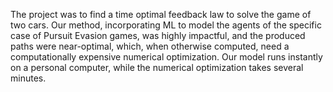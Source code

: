 The project was to find a time optimal feedback law to solve the game of two cars. Our method, incorporating ML
to model the agents of the specific case of Pursuit Evasion games, was highly impactful, and the produced paths were near-optimal, which, when otherwise computed, need a computationally expensive numerical optimization.
Our model runs instantly on a personal computer, while the numerical optimization takes several minutes.
